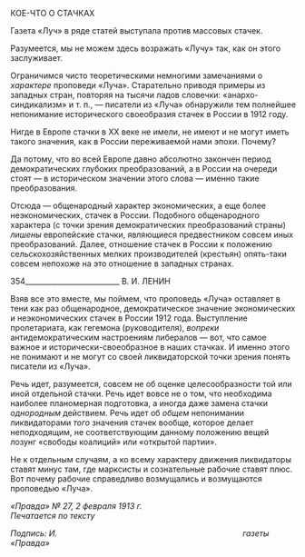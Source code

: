 КОЕ-ЧТО О СТАЧКАХ

Газета «Луч» в ряде статей выступала против массовых стачек.

Разумеется, мы не можем здесь возражать «Лучу» так, как он этого заслуживает.

Ограничимся чисто теоретическими немногими замечаниями о _характере_ пропове­ди «Луча». Старательно приводя примеры из западных стран, повторяя на тысячи ладов словечки: «анархо-синдикализм» и т. п., — писатели из «Луча» обнаружили тем пол­нейшее непонимание исторического своеобразия стачек в России в 1912 году.

Нигде в Европе стачки в XX веке не имели, не имеют и не могут иметь такого значе­ния, как в России переживаемой нами эпохи. Почему?

Да потому, что во всей Европе давно абсолютно закончен период демократических глубоких преобразований, а в России на очереди стоят — в историческом значении это­го слова — именно такие преобразования.

Отсюда — общенародный характер экономических, а еще более неэкономических, стачек в России. Подобного общенародного характера (с точки зрения демократических преобразований страны) _лишены_ европейские стачки, являющиеся предвестником со­всем иных преобразований. Далее, отношение стачек в России к положению сельскохо­зяйственных мелких производителей (крестьян) опять-таки совсем непохоже на это от­ношение в западных странах.

  

354__________________________ В. И. ЛЕНИН

Взяв все это вместе, мы поймем, что проповедь «Луча» оставляет в тени как раз об­щенародное, демократическое значение экономических и неэкономических стачек в России 1912 года. Выступление пролетариата, как гегемона (руководителя), _вопреки_ антидемократическим настроениям либералов — вот, что самое важное и исторически-своеобразное в наших стачках. И именно этого не понимают и не могут со своей лик­видаторской точки зрения понять писатели из «Луча».

Речь идет, разумеется, совсем не об оценке целесообразности той или иной отдель­ной стачки. Речь идет вовсе не о том, что необходима наиболее планомерная подготов­ка, а иногда даже замена стачки _однородным_ действием. Речь идет об _общем_ непони­мании ликвидаторами _того_ значения стачек вообще, которое делает неподходящим, не соответствующим данному положению вещей лозунг «свободы коалиций» или «откры­той партии».

Не к отдельным случаям, а ко всему характеру движения ликвидаторы ставят минус там, где марксисты и сознательные рабочие ставят плюс. Вот почему рабочие справед­ливо возмущались и возмущаются проповедью «Луча».

_«Правда» № 27, 2 февраля 1913 г.                                                           Печатается по тексту_

_Подпись: И._                                                                                   _газеты «Правда»_